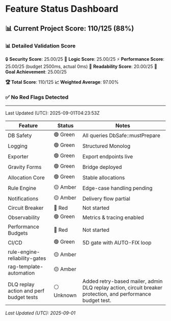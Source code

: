 # Feature Status Dashboard

## 📊 Current Project Score: 110/125 (88%)

### **📊 Detailed Validation Score**
🔒 **Security Score**: 25.00/25
🧠 **Logic Score**: 25.00/25
⚡ **Performance Score**: 25.00/25 (budget 2500ms, actual 0ms)
📖 **Readability Score**: 20.00/25
🎯 **Goal Achievement**: 25.00/25

**🏆 Total Score**: 110/125
**📈 Weighted Average**: 97.00%

### ✅ No Red Flags Detected

---
Last Updated (UTC): 2025-09-01T04:23:53Z

<!-- AUTO-GEN:RAG START -->
| Feature | Status | Notes |
| --- | --- | --- |
| DB Safety | 🟢 Green | All queries DbSafe::mustPrepare |
| Logging | 🟢 Green | Structured Monolog |
| Exporter | 🟢 Green | Export endpoints live |
| Gravity Forms | 🟢 Green | Bridge deployed |
| Allocation Core | 🟢 Green | Stable allocations |
| Rule Engine | 🟡 Amber | Edge-case handling pending |
| Notifications | 🟡 Amber | Delivery flow partial |
| Circuit Breaker | 🔴 Red | Not started |
| Observability | 🟢 Green | Metrics & tracing enabled |
| Performance Budgets | 🔴 Red | Not started |
| CI/CD | 🟢 Green | 5D gate with AUTO-FIX loop |
| rule-engine-reliability-gates | 🟡 Amber |  |
| rag-template-automation | 🟡 Amber |  |
| DLQ replay action and perf budget tests | ⚪ Unknown | Added retry-based mailer, admin DLQ replay action, circuit breaker protection, and performance budget test. |

_Last Updated (UTC): 2025-09-01_
<!-- AUTO-GEN:RAG END -->
